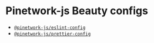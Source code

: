 # Pinetwork-js Beauty configs

- [`@pinetwork-js/eslint-config`](packages/eslint-config)
- [`@pinetwork-js/prettier-config`](packages/prettier-config)